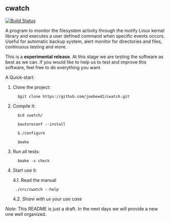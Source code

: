 ## cwatch

[![Build Status](https://travis-ci.org/joebew42/cwatch.svg?branch=dev)](https://travis-ci.org/joebew42/cwatch)

A program to monitor the filesystem activity through the inotify Linux kernel library and executes a user defined command when specific events occurs. Useful for automatic backup system, alert monitor for directories and files, continuous testing and more.

This is a **experimental release**. At this stage we are testing the software as best as we can. If you would like to help us to test and improve this software, feel free to do everything you want.

A Quick-start:

1. Clone the project:

         $git clone https://github.com/joebew42/cwatch.git

2. Compile it:

         $cd cwatch/

         $autoreconf --install

         $./configure

         $make

3. Run all tests:

         $make -s check

4. Start use it:

   4.1. Read the manual

        ./src/cwatch --help

   4.2. *Share with us your use case*

*Note*: This README is just a draft. In the next days we will provide a new one well organized.
